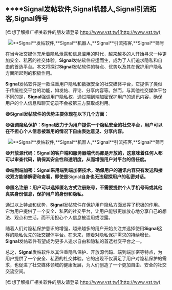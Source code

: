 ## ****Signal**发帖软件,**Signal**机器人,**Signal**引流拓客,**Signal**筛号**

[😍想了解推广相关软件的朋友请登录 http://www.vst.tw](http://www.vst.tw)

 <center><img src="https://vst.tw/MP4/tuiguang/png/0.png" alt="**Signal**发帖软件,**Signal**机器人,**Signal**引流拓客,**Signal**筛号"></center>

在当今社交媒体充斥着隐私泄露和信息滥用的时代，越来越多的人开始寻求一种更加安全、私密的社交体验。**Signal**发帖软件应运而生，成为了人们追求隐私和自由的首选平台。本文将探讨**Signal**发帖软件的特点、优势以及其在保护用户隐私方面所起到的积极作用。

**Signal**发帖软件是一款注重用户隐私和数据安全的社交媒体平台，它提供了类似于传统社交平台的功能，如发帖、评论、分享内容等。然而，与其他社交媒体平台不同的是，**Signal**强调用户隐私权，通过端到端加密保护用户的通讯内容，确保用户的个人信息和聊天记录不会被第三方获取或利用。

**😄**Signal**发帖软件的优势主要体现在以下几个方面：**

**😄强调隐私保护：**Signal**致力于为用户提供一个隐私安全的社交平台，用户可以在不担心个人信息被滥用的情况下自由表达意见、分享内容。**

 <center><img src="https://vst.tw/MP4/tuiguang/png/1.png" alt="**Signal**发帖软件,**Signal**机器人,**Signal**引流拓客,**Signal**筛号"></center>

**😄开放源代码：**Signal**的客户端和服务器端代码都是开放的，这意味着任何人都可以审查代码，确保其安全性和透明度，从而增强用户对平台的信任度。**

**😄端到端加密：**Signal**采用端到端加密技术，确保用户的通讯内容只有发送和接收双方能够解密和查看，即使是**Signal**自身也无法窥探用户的私密对话。**

**😄匿名注册：用户可以选择匿名方式注册账号，不需要提供个人手机号码或其他真实身份信息，保护用户的身份和隐私。**

通过以上特点和优势，**Signal**发帖软件在保护用户隐私方面发挥了积极的作用。它为用户提供了一个安全、私密的社交平台，让用户能够更加放心地分享自己的想法、观点和生活，而不用担心个人信息被滥用或泄露。

随着人们对隐私保护意识的增强，越来越多的用户开始关注并选择使用**Signal**这样的隐私优先的社交媒体平台。在未来，随着对隐私保护需求的持续增长，**Signal**发帖软件有望成为更多人追求自由和隐私的首选社交平台之一。

总之，**Signal**发帖软件以其注重隐私保护、开放源代码、端到端加密等特点，为用户提供了一个安全、私密的社交体验。它的出现不仅满足了用户对隐私保护的需求，也促进了社交媒体领域的健康发展，为人们创造了一个更加自由、安全的社交交流空间。

[😍想了解推广相关软件的朋友请登录 http://www.vst.tw](http://www.vst.tw)



